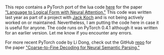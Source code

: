 This repo contains a PyTorch port of the lua code [here](https://github.com/donglixp/lang2logic#setup) for the paper ["Language to Logical Form with Neural Attention."](https://arxiv.org/pdf/1601.01280.pdf) This code was written last year as part of a project with [Jack Koch](https://jbkjr.com) and is not being actively worked on or maintained. Nevertheless, I am putting the code here in case it is useful for anyone. The code runs on PyTorch 0.4.1 although it was written for an earlier version. Let me know if you encounter any errors. 

For more recent PyTorch code by Li Dong, check out the GitHub [repo](https://github.com/donglixp/coarse2fine) for the paper ["Coarse-to-Fine Decoding for Neural Semantic Parsing."](http://homepages.inf.ed.ac.uk/s1478528/acl18-coarse2fine.pdf)

